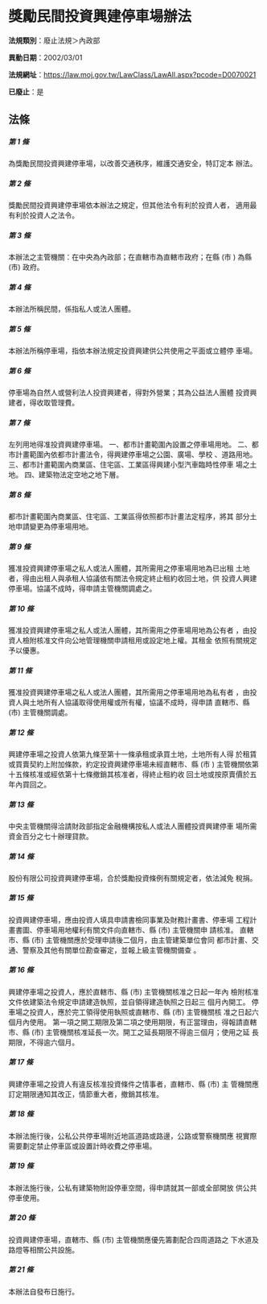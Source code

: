 # 獎勵民間投資興建停車場辦法

**法規類別**：廢止法規＞內政部

**異動日期**：2002/03/01  

**法規網址**：https://law.moj.gov.tw/LawClass/LawAll.aspx?pcode=D0070021

**已廢止**：是



## 法條
##### 第 1 條
為獎勵民間投資興建停車場，以改善交通秩序，維護交通安全，特訂定本
辦法。

##### 第 2 條
獎勵民間投資興建停車場依本辦法之規定，但其他法令有利於投資人者，
適用最有利於投資人之法令。

##### 第 3 條
本辦法之主管機關：在中央為內政部；在直轄市為直轄市政府；在縣 (市
) 為縣 (市) 政府。

##### 第 4 條
本辦法所稱民間，係指私人或法人團體。

##### 第 5 條
本辦法所稱停車場，指依本辦法規定投資興建供公共使用之平面或立體停
車場。

##### 第 6 條
停車場為自然人或營利法人投資興建者，得對外營業；其為公益法人團體
投資興建者，得收取管理費。

##### 第 7 條
左列用地得准投資興建停車場。
一、都市計畫範圍內設置之停車場用地。
二、都市計畫範圍內依都市計畫法令，得興建停車場之公園、廣場、學校
    、道路用地。
三、都市計畫範圍內商業區、住宅區、工業區得興建小型汽車臨時性停車
    場之土地。
四、建築物法定空地之地下層。


##### 第 8 條
都市計畫範圍內商業區、住宅區、工業區得依照都市計畫法定程序，將其
部分土地申請變更為停車場用地。

##### 第 9 條
獲准投資興建停車場之私人或法人團體，其所需用之停車場用地為已出租
土地者，得由出租人與承租人協議依有關法令規定終止租約收回土地，供
投資人興建停車場。協議不成時，得申請主管機關調處之。

##### 第 10 條
獲准投資興建停車場之私人或法人團體，其所需用之停車場用地為公有者
，由投資人檢附核准文件向公地管理機關申請租用或設定地上權。其租金
依照有關規定予以優惠。

##### 第 11 條
獲准投資興建停車場之私人或法人團體，其所需用之停車場用地為私有者
，由投資人與土地所有人協議取得使用權或所有權，協議不成時，得申請
直轄市、縣 (市) 主管機關調處。

##### 第 12 條
興建停車場之投資人依第九條至第十一條承租或承買土地，土地所有人得
於租賃或買賣契約上附加條款，約定投資興建停車場未經直轄市、縣 (市
) 主管機關依第十五條核准或經依第十七條撤銷其核准者，得終止租約收
回土地或按原賣價於五年內買回之。

##### 第 13 條
中央主管機關得洽請財政部指定金融機構按私人或法人團體投資興建停車
場所需資金百分之七十辦理貸款。

##### 第 14 條
股份有限公司投資興建停車場，合於獎勵投資條例有關規定者，依法減免
稅捐。

##### 第 15 條
投資興建停車場，應由投資人填具申請書檢同事業及財務計畫書、停車場
工程計畫書圖、停車場用地權利有關文件向直轄市、縣 (市) 主管機關申
請核准。
直轄市、縣 (市) 主管機關應於受理申請後二個月，由主管建築單位會同
都市計畫、交通、警察及其他有關單位勘查審定，並報上級主管機關備查
。

##### 第 16 條
興建停車場之投資人，應於直轄市、縣 (市) 主管機關核准之日起一年內
檢附核准文件依建築法令規定申請建造執照，並自領得建造執照之日起三
個月內開工。
停車場之投資人，應於完工領得使用執照或直轄市、縣 (市) 主管機關核
准之日起六個月內使用。
第一項之開工期限及第二項之使用期限，有正當理由，得報請直轄市、縣
 (市) 主管機關核准延長一次。開工之延長期限不得逾三個月；使用之延
長期限，不得逾六個月。

##### 第 17 條
興建停車場之投資人有違反核准投資條件之情事者，直轄市、縣 (市) 主
管機關應訂定期限通知其改正，情節重大者，撤銷其核准。

##### 第 18 條
本辦法施行後，公私公共停車場附近地區道路或路邊，公路或警察機關應
視實際需要劃定禁止停車區或設置計時收費之停車場。

##### 第 19 條
本辦法施行後，公私有建築物附設停車空間，得申請就其一部或全部開放
供公共停車使用。

##### 第 20 條
投資興建停車場，直轄市、縣 (市) 主管機關應優先籌劃配合四周道路之
下水道及路燈等相關公共設施。

##### 第 21 條
本辦法自發布日施行。


